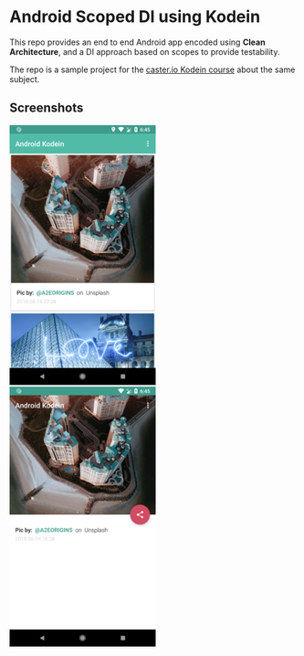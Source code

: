 Android Scoped DI using Kodein
==============================

This repo provides an end to end Android app encoded using **Clean Architecture**, and a DI approach based on scopes to
provide testability.

The repo is a sample project for the [caster.io Kodein course](https://caster.io) about the same subject.

## Screenshots

<img src="https://github.com/JorgeCastilloPrz/AndroidKodeinSample/blob/master/assets/list.png?raw=true" data-canonical-src="https://github.com/JorgeCastilloPrz/AndroidKodeinSample/blob/master/assets/list.png?raw=true" width="256" height="455" />
<img src="https://github.com/JorgeCastilloPrz/AndroidKodeinSample/blob/master/assets/detail.png?raw=true" data-canonical-src="https://github.com/JorgeCastilloPrz/AndroidKodeinSample/blob/master/assets/detail.png?raw=true" width="256" height="455" />
